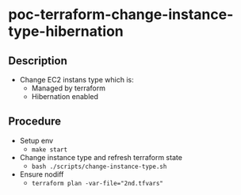 # poc-terraform-change-instance-type-hibernation

## Description

- Change EC2 instans type which is:
  - Managed by terraform
  - Hibernation enabled

## Procedure

- Setup env
  - `make start`
- Change instance type and refresh terraform state
  - `bash ./scripts/change-instance-type.sh`
- Ensure nodiff
  - `terraform plan -var-file="2nd.tfvars"`
